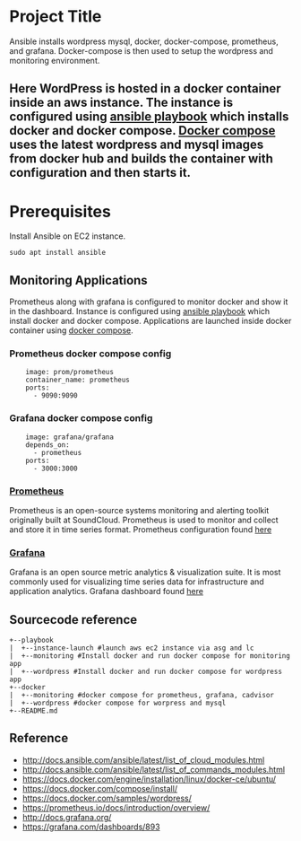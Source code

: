 # Project Title 

Ansible installs wordpress mysql, docker, docker-compose, prometheus, and grafana. Docker-compose is then used to setup the wordpress and monitoring environment. 

## Here WordPress is hosted in a docker container inside an aws instance. The instance is configured using [ansible playbook](https://github.com/sianliu/docker-wordpress-monitoring/tree/master/playbook/wordpress) which installs docker and docker compose. [Docker compose](https://github.com/sianliu/docker-wordpress-monitoring/tree/master/docker/wordpress) uses the latest wordpress and mysql images from docker hub and builds the container with configuration and then starts it.

# Prerequisites

Install Ansible on EC2 instance. 

```
sudo apt install ansible
```

## Monitoring Applications
Prometheus along with grafana is configured to monitor docker and show it in the dashboard. Instance is configured using [ansible playbook](https://github.com/sianliu/docker-wordpress-monitoring/tree/develop/playbook/monitoring) which install docker and docker compose. Applications are launched inside docker container using [docker compose](https://github.com/sianliu/docker-wordpress-monitoring/tree/master/docker/monitoring).

### Prometheus docker compose config
``` prometheus:
    image: prom/prometheus
    container_name: prometheus
    ports:
      - 9090:9090
```

### Grafana docker compose config
```  grafana:
    image: grafana/grafana
    depends_on:
      - prometheus
    ports:
      - 3000:3000
```

### [Prometheus](https://prometheus.io)
Prometheus is an open-source systems monitoring and alerting toolkit originally built at SoundCloud. Prometheus is used to monitor and collect and store it in time series format. Prometheus configuration found [here](https://github.com/sianliu/docker-wordpress-monitoring/tree/master/docker/monitoring/prometheus)

### [Grafana](https://grafana.com/)
Grafana is an open source metric analytics & visualization suite. It is most commonly used for visualizing time series data for infrastructure and application analytics. Grafana dashboard found [here](https://github.com/sianliu/docker-wordpress-monitoring/tree/master/docker/monitoring/dashboards)

## Sourcecode reference
```
+--playbook
|  +--instance-launch #launch aws ec2 instance via asg and lc
|  +--monitoring #Install docker and run docker compose for monitoring app
|  +--wordpress #Install docker and run docker compose for wordpress app
+--docker
|  +--monitoring #docker compose for prometheus, grafana, cadvisor
|  +--wordpress #docker compose for worpress and mysql
+--README.md
```

## Reference
* http://docs.ansible.com/ansible/latest/list_of_cloud_modules.html
* http://docs.ansible.com/ansible/latest/list_of_commands_modules.html
* https://docs.docker.com/engine/installation/linux/docker-ce/ubuntu/
* https://docs.docker.com/compose/install/
* https://docs.docker.com/samples/wordpress/
* https://prometheus.io/docs/introduction/overview/
* http://docs.grafana.org/
* https://grafana.com/dashboards/893
